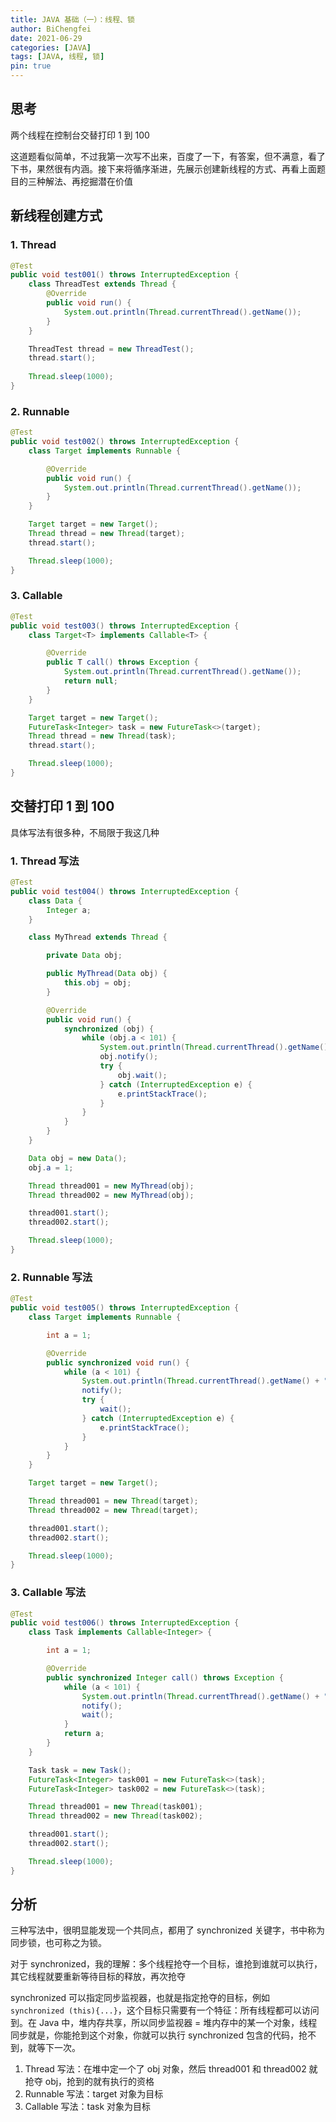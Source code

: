 ```yaml
---
title: JAVA 基础（一）：线程、锁
author: BiChengfei
date: 2021-06-29
categories: [JAVA]
tags: [JAVA, 线程, 锁]
pin: true
---
```


## 思考

两个线程在控制台交替打印 1 到 100

这道题看似简单，不过我第一次写不出来，百度了一下，有答案，但不满意，看了下书，果然很有内涵。接下来将循序渐进，先展示创建新线程的方式、再看上面题目的三种解法、再挖掘潜在价值

## 新线程创建方式

### 1. Thread

```java
@Test
public void test001() throws InterruptedException {
    class ThreadTest extends Thread {
        @Override
        public void run() {
            System.out.println(Thread.currentThread().getName());
        }
    }

    ThreadTest thread = new ThreadTest();
    thread.start();
    
    Thread.sleep(1000);
}
```

### 2. Runnable

```java
@Test
public void test002() throws InterruptedException {
    class Target implements Runnable {

        @Override
        public void run() {
            System.out.println(Thread.currentThread().getName());
        }
    }

    Target target = new Target();
    Thread thread = new Thread(target);
    thread.start();

    Thread.sleep(1000);
}
```

### 3. Callable

```java
@Test
public void test003() throws InterruptedException {
    class Target<T> implements Callable<T> {

        @Override
        public T call() throws Exception {
            System.out.println(Thread.currentThread().getName());
            return null;
        }
    }

    Target target = new Target();
    FutureTask<Integer> task = new FutureTask<>(target);
    Thread thread = new Thread(task);
    thread.start();

    Thread.sleep(1000);
}
```

## 交替打印 1 到 100

具体写法有很多种，不局限于我这几种

### 1. Thread 写法

```java
@Test
public void test004() throws InterruptedException {
    class Data {
        Integer a;
    }

    class MyThread extends Thread {

        private Data obj;

        public MyThread(Data obj) {
            this.obj = obj;
        }

        @Override
        public void run() {
            synchronized (obj) {
                while (obj.a < 101) {
                    System.out.println(Thread.currentThread().getName() + ": " + obj.a++);
                    obj.notify();
                    try {
                        obj.wait();
                    } catch (InterruptedException e) {
                        e.printStackTrace();
                    }
                }
            }
        }
    }

    Data obj = new Data();
    obj.a = 1;

    Thread thread001 = new MyThread(obj);
    Thread thread002 = new MyThread(obj);

    thread001.start();
    thread002.start();

    Thread.sleep(1000);
}
```

### 2. Runnable 写法

```java
@Test
public void test005() throws InterruptedException {
    class Target implements Runnable {

        int a = 1;

        @Override
        public synchronized void run() {
            while (a < 101) {
                System.out.println(Thread.currentThread().getName() + ": " + a++);
                notify();
                try {
                    wait();
                } catch (InterruptedException e) {
                    e.printStackTrace();
                }
            }
        }
    }

    Target target = new Target();

    Thread thread001 = new Thread(target);
    Thread thread002 = new Thread(target);

    thread001.start();
    thread002.start();

    Thread.sleep(1000);
}
```

### 3. Callable 写法

```java
@Test
public void test006() throws InterruptedException {
    class Task implements Callable<Integer> {

        int a = 1;

        @Override
        public synchronized Integer call() throws Exception {
            while (a < 101) {
                System.out.println(Thread.currentThread().getName() + ": " + a++);
                notify();
                wait();
            }
            return a;
        }
    }

    Task task = new Task();
    FutureTask<Integer> task001 = new FutureTask<>(task);
    FutureTask<Integer> task002 = new FutureTask<>(task);

    Thread thread001 = new Thread(task001);
    Thread thread002 = new Thread(task002);

    thread001.start();
    thread002.start();

    Thread.sleep(1000);
}
```

 ## 分析

三种写法中，很明显能发现一个共同点，都用了 synchronized 关键字，书中称为同步锁，也可称之为锁。

对于 synchronized，我的理解：多个线程抢夺一个目标，谁抢到谁就可以执行，其它线程就要重新等待目标的释放，再次抢夺

synchronized 可以指定同步监视器，也就是指定抢夺的目标，例如 ```synchronized (this){...}```，这个目标只需要有一个特征：所有线程都可以访问到。在 Java 中，堆内存共享，所以同步监视器 = 堆内存中的某一个对象，线程同步就是，你能抢到这个对象，你就可以执行 synchronized 包含的代码，抢不到，就等下一次。

1. Thread 写法：在堆中定一个了 obj 对象，然后 thread001 和 thread002 就抢夺 obj，抢到的就有执行的资格
2. Runnable 写法：target 对象为目标
3. Callable 写法：task 对象为目标